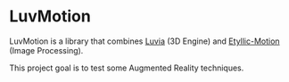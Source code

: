 LuvMotion
=========

LuvMotion is a library that combines [Luvia](https://github.com/yuripourre/luvia) (3D Engine) and [Etyllic-Motion](https://github.com/yuripourre/etyllic-motion) (Image Processing).

This project goal is to test some Augmented Reality techniques.
